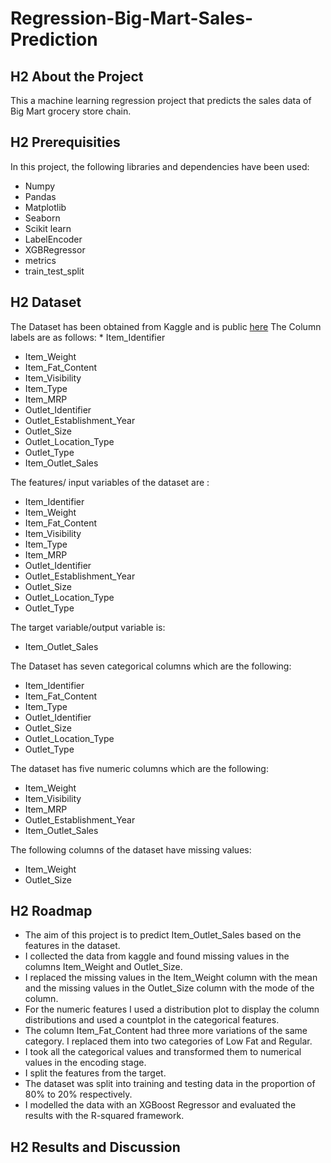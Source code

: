 # Regression-Big-Mart-Sales-Prediction
## H2 About the Project
This a machine learning regression project that predicts the sales data of Big Mart grocery store chain.
## H2 Prerequisities
In this project, the following libraries and dependencies have been used:
* Numpy
* Pandas
* Matplotlib
* Seaborn
* Scikit learn
* LabelEncoder
* XGBRegressor
* metrics
* train_test_split

## H2 Dataset
The Dataset has been obtained from Kaggle and is public [here](/datasets/brijbhushannanda1979/bigmart-sales-data)
The Column labels are as follows:
	* Item_Identifier
  * Item_Weight
  *  Item_Fat_Content
  * Item_Visibility
  * Item_Type
  * Item_MRP
  * Outlet_Identifier
  * Outlet_Establishment_Year
  * Outlet_Size
  * Outlet_Location_Type
  * Outlet_Type
  * Item_Outlet_Sales
  
  The features/ input variables of the dataset are :
  * Item_Identifier
  * Item_Weight
  *  Item_Fat_Content
  * Item_Visibility
  * Item_Type
  * Item_MRP
  * Outlet_Identifier
  * Outlet_Establishment_Year
  * Outlet_Size
  * Outlet_Location_Type
  * Outlet_Type
  
  The target variable/output variable is:
   * Item_Outlet_Sales
  
  
  The Dataset has seven categorical columns which are the following:
  * Item_Identifier 
  * Item_Fat_Content 
  * Item_Type  
  * Outlet_Identifier
  * Outlet_Size
  * Outlet_Location_Type 
  * Outlet_Type 
  
  The dataset has five numeric columns which are the following:
   * Item_Weight
   * Item_Visibility
   * Item_MRP
   * Outlet_Establishment_Year
   * Item_Outlet_Sales 
   
   The following columns of the dataset have missing values:
   * Item_Weight 
   * Outlet_Size 
   
  ## H2 Roadmap
  * The aim of this project is to predict Item_Outlet_Sales based on the features in the dataset.
  * I collected the data from kaggle and found missing values in the columns  Item_Weight  and  Outlet_Size.
  * I replaced the missing values in the Item_Weight  column with the mean and the missing values in the Outlet_Size column with the mode of the column.
  * For the numeric features I used a distribution plot to display the column distributions and used a countplot in the categorical features.
  * The column Item_Fat_Content had three more variations of the same category. I replaced them into two categories of Low Fat and Regular.
  * I took all the categorical values and transformed them to numerical values in the encoding stage.
  * I split the features from the target.
  * The dataset was split into training and testing data in the proportion of 80% to 20% respectively.
  * I modelled the data with an XGBoost Regressor and evaluated the results with the R-squared framework.
  
  
  ## H2 Results and Discussion
  
 
   
  
